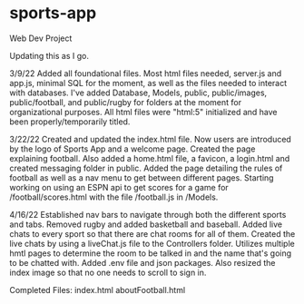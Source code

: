 # sports-app
Web Dev Project

Updating this as I go.

3/9/22
Added all foundational files. Most html files needed, server.js and app.js, minimal SQL for the moment, as well as the files needed to interact with databases. I've added Database, Models, public, public/images, public/football, and public/rugby 
for folders at the moment for organizational purposes. All html files were "html:5" initialized and have been properly/temporarily titled.

3/22/22
Created and updated the index.html file. Now users are introduced by the logo of
Sports App and a welcome page. Created the page explaining football. Also added
a home.html file, a favicon, a login.html and created messaging folder in public.
Added the page detailing the rules of football as well as a nav menu to get between
different pages. Starting working on using an ESPN api to get scores for a game
for /football/scores.html with the file /football.js in /Models.

4/16/22
Established nav bars to navigate through both the different sports and tabs.
Removed rugby and added basketball and baseball. Added live chats to every sport
so that there are chat rooms for all of them. Created the live chats by using a
liveChat.js file to the Controllers folder. Utilizes multiple hmtl pages to
determine the room to be talked in and the name that's going to be chatted with.
Added .env file and json packages. Also resized the index image so that no one
needs to scroll to sign in.




Completed Files:
index.html
aboutFootball.html